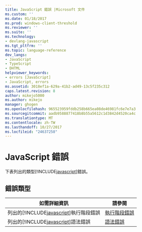 ```yaml
---
title: JavaScript 錯誤 |Microsoft 文件
ms.custom: ''
ms.date: 01/18/2017
ms.prod: windows-client-threshold
ms.reviewer: ''
ms.suite: ''
ms.technology:
- devlang-javascript
ms.tgt_pltfrm: ''
ms.topic: language-reference
dev_langs:
- JavaScript
- TypeScript
- DHTML
helpviewer_keywords:
- errors [JavaScript]
- JavaScript, errors
ms.assetid: 3018ef1a-629a-41b2-ad49-13c5f235c312
caps.latest.revision: 8
author: mikejo5000
ms.author: mikejo
manager: ghogen
ms.openlocfilehash: 965523959fddb258b665ea08de46981fc6e7e7a3
ms.sourcegitcommit: aadb9588877418b8b55a5612c1d3842d4520ca4c
ms.translationtype: MT
ms.contentlocale: zh-TW
ms.lasthandoff: 10/27/2017
ms.locfileid: "24637258"
---
```

# <a name="javascript-errors"></a>JavaScript 錯誤
下表列出的類型[!INCLUDE[javascript](../../javascript/includes/javascript-md.md)]錯誤。  
  
## <a name="error-types"></a>錯誤類型  
  
|如需詳細資訊|請參閱|  
|--------------------------------|---------|  
|列出的[!INCLUDE[javascript](../../javascript/includes/javascript-md.md)]執行階段錯誤|[執行階段錯誤](../../javascript/reference/javascript-run-time-errors.md)|  
|列出的[!INCLUDE[javascript](../../javascript/includes/javascript-md.md)]語法錯誤|[語法錯誤](../../javascript/reference/javascript-syntax-errors.md)|